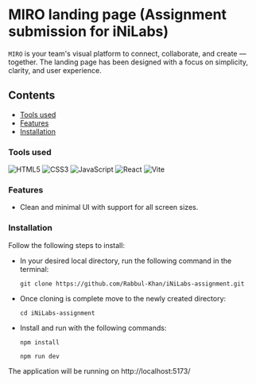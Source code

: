 # MIRO landing page (Assignment submission for iNiLabs)

`MIRO` is your team's visual platform to connect, collaborate, and create — together. The landing page has been designed with a focus on simplicity, clarity, and user experience.

## Contents

- [Tools used](#Tools-used)
- [Features](#Features)
- [Installation](#Installation)

### Tools used

![HTML5](https://img.shields.io/badge/html5-%23E34F26.svg?style=for-the-badge&logo=html5&logoColor=white) ![CSS3](https://img.shields.io/badge/css3-%231572B6.svg?style=for-the-badge&logo=css3&logoColor=white) ![JavaScript](https://img.shields.io/badge/javascript-%23323330.svg?style=for-the-badge&logo=javascript&logoColor=%23F7DF1E) ![React](https://img.shields.io/badge/react-%2320232a.svg?style=for-the-badge&logo=react&logoColor=%2361DAFB) ![Vite](https://img.shields.io/badge/vite-%23646CFF.svg?style=for-the-badge&logo=vite&logoColor=white)

### Features

- Clean and minimal UI with support for all screen sizes.

### Installation

Follow the following steps to install:

- In your desired local directory, run the following command in the terminal:

  `git clone https://github.com/Rabbul-Khan/iNiLabs-assignment.git`

- Once cloning is complete move to the newly created directory:

  `cd iNiLabs-assignment`

- Install and run with the following commands:

  `npm install`

  `npm run dev`

The application will be running on http://localhost:5173/
